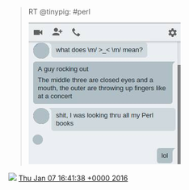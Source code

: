 > RT @tinypig: \#perl 
> 
> ![](../../media/685139239416258560-CYDtDRQWsAARkfW.jpg)

<img src="../../media/tweet.ico" width="12" /> [Thu Jan 07 16:41:38 +0000 2016](https://twitter.com/DromerDenker/status/685139239416258560)